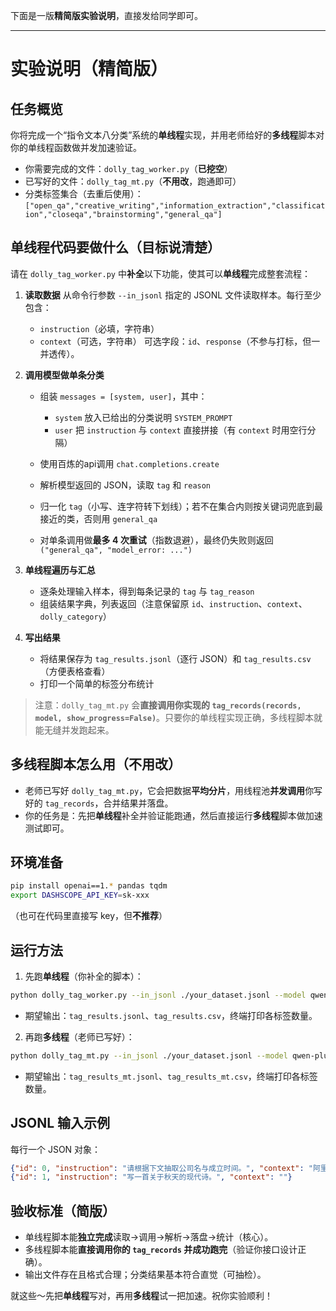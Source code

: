 下面是一版**精简版实验说明**，直接发给同学即可。

---

# 实验说明（精简版）

## 任务概览

你将完成一个“指令文本八分类”系统的**单线程**实现，并用老师给好的**多线程**脚本对你的单线程函数做并发加速验证。

* 你需要完成的文件：`dolly_tag_worker.py`（**已挖空**）
* 已写好的文件：`dolly_tag_mt.py`（**不用改**，跑通即可）
* 分类标签集合（去重后使用）：
  `["open_qa","creative_writing","information_extraction","classification","closeqa","brainstorming","general_qa"]`

## 单线程代码要做什么（目标说清楚）

请在 `dolly_tag_worker.py` 中**补全**以下功能，使其可以**单线程**完成整套流程：

1. **读取数据**
   从命令行参数 `--in_jsonl` 指定的 JSONL 文件读取样本。每行至少包含：

   * `instruction`（必填，字符串）
   * `context`（可选，字符串）
     可选字段：`id`、`response`（不参与打标，但一并透传）。

2. **调用模型做单条分类**

   * 组装 `messages = [system, user]`，其中：

     * `system` 放入已给出的分类说明 `SYSTEM_PROMPT`
     * `user` 把 `instruction` 与 `context` 直接拼接（有 `context` 时用空行分隔）
   * 使用百炼的api调用 `chat.completions.create`
   * 解析模型返回的 JSON，读取 `tag` 和 `reason`
   * 归一化 `tag`（小写、连字符转下划线）；若不在集合内则按关键词兜底到最接近的类，否则用 `general_qa`
   * 对单条调用做**最多 4 次重试**（指数退避），最终仍失败则返回 `("general_qa", "model_error: ...")`

3. **单线程遍历与汇总**

   * 逐条处理输入样本，得到每条记录的 `tag` 与 `tag_reason`
   * 组装结果字典，列表返回（注意保留原 `id`、`instruction`、`context`、`dolly_category`）

4. **写出结果**

   * 将结果保存为 `tag_results.jsonl`（逐行 JSON）和 `tag_results.csv`（方便表格查看）
   * 打印一个简单的标签分布统计

> 注意：`dolly_tag_mt.py` 会**直接调用你实现的 `tag_records(records, model, show_progress=False)`**。只要你的单线程实现正确，多线程脚本就能无缝并发跑起来。

## 多线程脚本怎么用（不用改）

* 老师已写好 `dolly_tag_mt.py`，它会把数据**平均分片**，用线程池**并发调用**你写好的 `tag_records`，合并结果并落盘。
* 你的任务是：先把**单线程**补全并验证能跑通，然后直接运行**多线程**脚本做加速测试即可。

## 环境准备

```bash
pip install openai==1.* pandas tqdm
export DASHSCOPE_API_KEY=sk-xxx
```

（也可在代码里直接写 key，但**不推荐**）

## 运行方法

1. 先跑**单线程**（你补全的脚本）：

```bash
python dolly_tag_worker.py --in_jsonl ./your_dataset.jsonl --model qwen-plus --n 200
```

* 期望输出：`tag_results.jsonl`、`tag_results.csv`，终端打印各标签数量。

2. 再跑**多线程**（老师已写好）：

```bash
python dolly_tag_mt.py --in_jsonl ./your_dataset.jsonl --model qwen-plus --n 200 --threads 6
```

* 期望输出：`tag_results_mt.jsonl`、`tag_results_mt.csv`，终端打印各标签数量。

## JSONL 输入示例

每行一个 JSON 对象：

```json
{"id": 0, "instruction": "请根据下文抽取公司名与成立时间。", "context": "阿里巴巴成立于1999年……"}
{"id": 1, "instruction": "写一首关于秋天的现代诗。", "context": ""}
```

## 验收标准（简版）

* 单线程脚本能**独立完成**读取→调用→解析→落盘→统计（核心）。
* 多线程脚本能**直接调用你的 `tag_records` 并成功跑完**（验证你接口设计正确）。
* 输出文件存在且格式合理；分类结果基本符合直觉（可抽检）。

就这些～先把**单线程**写对，再用**多线程**试一把加速。祝你实验顺利！
